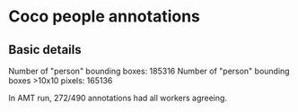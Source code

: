 # Coco people annotations

## Basic details

Number of "person" bounding boxes: 185316
Number of "person" bounding boxes >10x10 pixels: 165136

In AMT run, 272/490 annotations had all workers agreeing.
